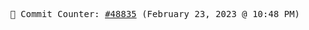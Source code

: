 <p align="center">
    <samp>
        📮 Commit Counter: <a href="https://github.com/Javascript-void0/Javascript-void0/commits/main">#48835</a> (February 23, 2023 @ 10:48 PM)
    </samp>
</p>